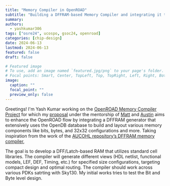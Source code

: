 ```yaml
---
title: "Memory Compiler in OpenROAD"
subtitle: "Building a DFFRAM-based Memory Compiler and integrating it to the OpenROAD-flow-scripts"
summary:
authors: 
  - yashkumar306
tags: ["osre24", ucospo, gsoc24, openroad]
categories: [chip-design]
date: 2024-06-13
lastmod: 2024-06-13
featured: false
draft: false

# Featured image
# To use, add an image named `featured.jpg/png` to your page's folder.
# Focal points: Smart, Center, TopLeft, Top, TopRight, Left, Right, BottomLeft, Bottom, BottomRight.
image:
  caption: ""
  focal_point: ""
  preview_only: false
---
```

Greetings! I'm Yash Kumar working on the [OpenROAD Memory Compiler Project](project/osre24/openroad/openroad/) for which my [proposal](https://docs.google.com/document/d/1EGxLSYzVWMtBHmT6m3QQTBA_rqJnMB9qfqR51GSb71k/edit?usp=sharing) under the mentorship of [Matt](/author/matt-liberty/) and [Austin](/author/austin-rovinski/) aims to enhance the OpenROAD flow by integrating a DFFRAM generator that extensively uses the OpenDB database to build and layout various memory components like bits, bytes, and 32x32 configurations and more. Taking inspiration from the work of the [AUCOHL repository’s DFFRAM memory compiler](https://github.com/AUCOHL/DFFRAM),

The goal is to develop a DFF/Latch-based RAM that utilizes standard cell libraries. The compiler will generate different views (HDL netlist, functional models, LEF, DEF, Timing, etc.) for specified size configurations, targeting compact design and optimal routing. The compiler should work across various PDKs satrting with Sky130. My initial works tries to test the Bit and Byte level design.
